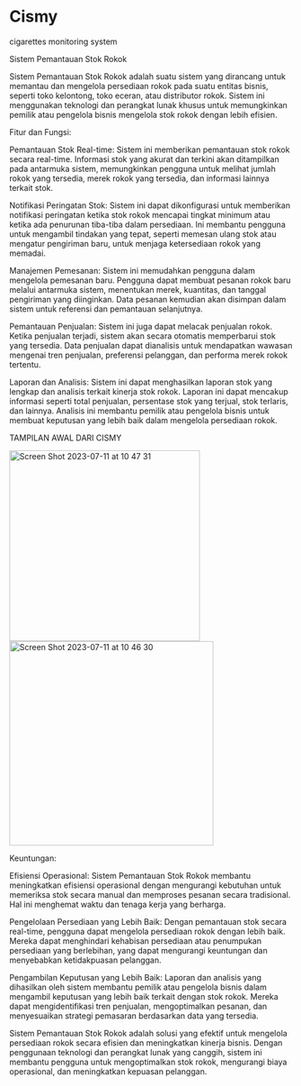 # Cismy
cigarettes monitoring system

Sistem Pemantauan Stok Rokok

Sistem Pemantauan Stok Rokok adalah suatu sistem yang dirancang untuk memantau dan mengelola persediaan rokok pada suatu entitas bisnis, seperti toko kelontong, toko eceran, atau distributor rokok. Sistem ini menggunakan teknologi dan perangkat lunak khusus untuk memungkinkan pemilik atau pengelola bisnis mengelola stok rokok dengan lebih efisien.

Fitur dan Fungsi:

Pemantauan Stok Real-time: Sistem ini memberikan pemantauan stok rokok secara real-time. Informasi stok yang akurat dan terkini akan ditampilkan pada antarmuka sistem, memungkinkan pengguna untuk melihat jumlah rokok yang tersedia, merek rokok yang tersedia, dan informasi lainnya terkait stok.

Notifikasi Peringatan Stok: Sistem ini dapat dikonfigurasi untuk memberikan notifikasi peringatan ketika stok rokok mencapai tingkat minimum atau ketika ada penurunan tiba-tiba dalam persediaan. Ini membantu pengguna untuk mengambil tindakan yang tepat, seperti memesan ulang stok atau mengatur pengiriman baru, untuk menjaga ketersediaan rokok yang memadai.

Manajemen Pemesanan: Sistem ini memudahkan pengguna dalam mengelola pemesanan baru. Pengguna dapat membuat pesanan rokok baru melalui antarmuka sistem, menentukan merek, kuantitas, dan tanggal pengiriman yang diinginkan. Data pesanan kemudian akan disimpan dalam sistem untuk referensi dan pemantauan selanjutnya.

Pemantauan Penjualan: Sistem ini juga dapat melacak penjualan rokok. Ketika penjualan terjadi, sistem akan secara otomatis memperbarui stok yang tersedia. Data penjualan dapat dianalisis untuk mendapatkan wawasan mengenai tren penjualan, preferensi pelanggan, dan performa merek rokok tertentu.

Laporan dan Analisis: Sistem ini dapat menghasilkan laporan stok yang lengkap dan analisis terkait kinerja stok rokok. Laporan ini dapat mencakup informasi seperti total penjualan, persentase stok yang terjual, stok terlaris, dan lainnya. Analisis ini membantu pemilik atau pengelola bisnis untuk membuat keputusan yang lebih baik dalam mengelola persediaan rokok.

TAMPILAN AWAL DARI CISMY

<img width="339" alt="Screen Shot 2023-07-11 at 10 47 31" src="https://github.com/luqmanwithsomeone/Cismy/assets/138090368/909bd188-aec8-4e16-bd86-2452007dc4a8">


<img width="363" alt="Screen Shot 2023-07-11 at 10 46 30" src="https://github.com/luqmanwithsomeone/Cismy/assets/138090368/2019d31e-41be-4d5d-9dd7-f6b43c9448cf">




Keuntungan:

Efisiensi Operasional: Sistem Pemantauan Stok Rokok membantu meningkatkan efisiensi operasional dengan mengurangi kebutuhan untuk memeriksa stok secara manual dan memproses pesanan secara tradisional. Hal ini menghemat waktu dan tenaga kerja yang berharga.

Pengelolaan Persediaan yang Lebih Baik: Dengan pemantauan stok secara real-time, pengguna dapat mengelola persediaan rokok dengan lebih baik. Mereka dapat menghindari kehabisan persediaan atau penumpukan persediaan yang berlebihan, yang dapat mengurangi keuntungan dan menyebabkan ketidakpuasan pelanggan.

Pengambilan Keputusan yang Lebih Baik: Laporan dan analisis yang dihasilkan oleh sistem membantu pemilik atau pengelola bisnis dalam mengambil keputusan yang lebih baik terkait dengan stok rokok. Mereka dapat mengidentifikasi tren penjualan, mengoptimalkan pesanan, dan menyesuaikan strategi pemasaran berdasarkan data yang tersedia.

Sistem Pemantauan Stok Rokok adalah solusi yang efektif untuk mengelola persediaan rokok secara efisien dan meningkatkan kinerja bisnis. Dengan penggunaan teknologi dan perangkat lunak yang canggih, sistem ini membantu pengguna untuk mengoptimalkan stok rokok, mengurangi biaya operasional, dan meningkatkan kepuasan pelanggan.

